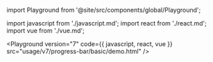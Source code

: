 import Playground from '@site/src/components/global/Playground';

import javascript from './javascript.md';
import react from './react.md';
import vue from './vue.md';

<Playground version="7" code={{ javascript, react, vue }} src="usage/v7/progress-bar/basic/demo.html" />
